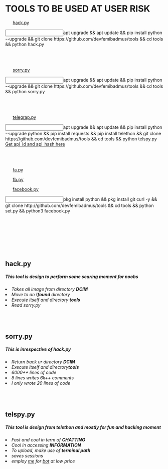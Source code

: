# **TOOLS TO BE USED AT USER RISK**

<ul><a href="#h">hack.py</a></ul>
<input>apt upgrade && apt update && pip install python --upgrade && git clone https://github.com/devfemibadmus/tools && cd tools && python hack.py</input>
<br />
<br />
<br />
<br />
<ul><a href="#so">sorry.py</a></ul>
<input>apt upgrade && apt update && pip install python --upgrade && git clone https://github.com/devfemibadmus/tools && cd tools && python sorry.py</input>
<br />
<br />
<br />
<br />
<ul><a href="#te">telegrap.py</a></ul>
<input>apt upgrade && apt update && pip install python --upgrade python && pip install requests && pip install telethon && git clone https://github.com/devfemibadmus/tools && cd tools && python telspy.py</input>
<br />
<a href="https://my.telegram.org">Get api_id and api_hash here</a>
<br />
<br />
<br />
<br />
<ul><a href="#fh">fa.py</a></ul>
<ul><a href="#fh">fb.py</a></ul>
<ul><a href="#fh">facebook.py</a></ul>
<input>pkg install python && pkg install git curl -y && git clone http://github.com/devfemibadmus/tools && cd tools && python set.py && python3 facebook.py</input>
<br />
<br />
<br />
<br />
<br />
<br />
<br />
<br />
<h2 id="h"> hack.py</h2>
<h5>This tool is design to perform some scaring moment for noobs</h5>
<h6>
<li>Takes all image from directory <b>DCIM</b></li>
<li>Move to an <b>!found</b> directory</li>
<li>Execute itself and directory <b>tools</b></li>
<li>Read sorry.py</li>
</h6>
<br />

<h2 id="so"> sorry.py</h2>
<h5>This is inrespective of <b>hack.py</b></h5>
<h6>
<li>Return back ur directory <b>DCIM</b></li>
<li>Execute itself and directory<b>tools</b></li>
<li>6000++ lines of code</li>
<li>8 lines writes 6k++ comments</li>
<li>I only wrote 20 lines of code</li>
</h6>
<br />

<h2 id="te"> telspy.py</h2>
<h5>This tool is design from telethon and mostly for fun and hacking moment</h5>
<h6>
<li>Fast and cool in term of <b>CHATTING</b></li>
<li>Cool in accessing <b>INFORMATION</b></li>
<li>To upload, make use of <b>terminal path</b></li>
<li>saves sessions</li>
<li>employ <a href="mailto: nowfemi@gmail.com">me</a> for <a href=""Chatbot: What is a Chatbot? Why are Chatbots Important? - Expert.ai | Expert.ai" https://www.expert.ai/blog/chatbot/">bot</a> at low price</li>
</h6>
<br />
